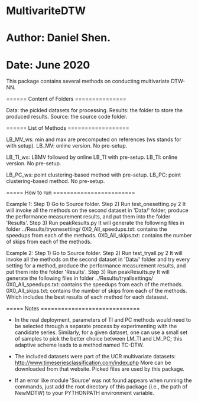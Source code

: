 # MultivariteDTW
# Author: Daniel Shen.
# Date: June 2020

This package contains several methods on conducting multivariate DTW-NN.

====== Content of Folders ===============

Data: the pickled datasets for processing.
Results: the folder to store the produced results.
Source: the source code folder.

====== List of Methods ==================

LB_MV_ws: min and max are precomputed on references (ws stands for with setup).
LB_MV: online version. No pre-setup.

LB_TI_ws: LBMV followed by online LB_TI with pre-setup.
LB_TI: online version. No pre-setup.

LB_PC_ws: point clustering-based method with pre-setup.
LB_PC: point clustering-based method. No pre-setup.

===== How to run ========================

Example 1:
Step 1) Go to Source folder.
Step 2) Run
    test_onesetting.py 2
  It will invoke all the methods on the second dataset in 'Data/' folder,
     produce the performance measurement results, and put them into the folder 'Results'.
Step 3) Run
    peakResults.py
  It will generate the following files in folder ../Results/tryonesetting/
    0X0_All_speedups.txt: contains the speedups from each of the methods.
    0X0_All_skips.txt: contains the number of skips from each of the methods.

Example 2:
Step 1) Go to Source folder.
Step 2) Run
    test_tryall.py 2
  It will invoke all the methods on the second dataset in 'Data/' folder and try every setting for a method,
     produce the performance measurement results, and put them into the folder 'Results'.
Step 3) Run
    peakResults.py
  It will generate the following files in folder ../Results/tryallsettings/
    0X0_All_speedups.txt: contains the speedups from each of the methods.
    0X0_All_skips.txt: contains the number of skips from each of the methods.
  Which includes the best results of each method for each datasest.

===== Notes =============================

* In the real deployment, parameters of TI and PC methods would need to be selected
  through a separate process by experimenting with the candidate series. Similarly, for a given dataset, one can use a small set of samples to pick the better choice between LM_TI and LM_PC; this adaptive scheme leads to a method named TC-DTW.


* The included datasets were part of the UCR multivariate datasets:
   http://www.timeseriesclassification.com/index.php
  More can be downloaded from that website. Picked files are used by this package.

* If an error like module 'Source' was not found appears when running the commands, just add
  the root directory of this package (i.e., the path of NewMDTW) to your PYTHONPATH environment
  variable.
